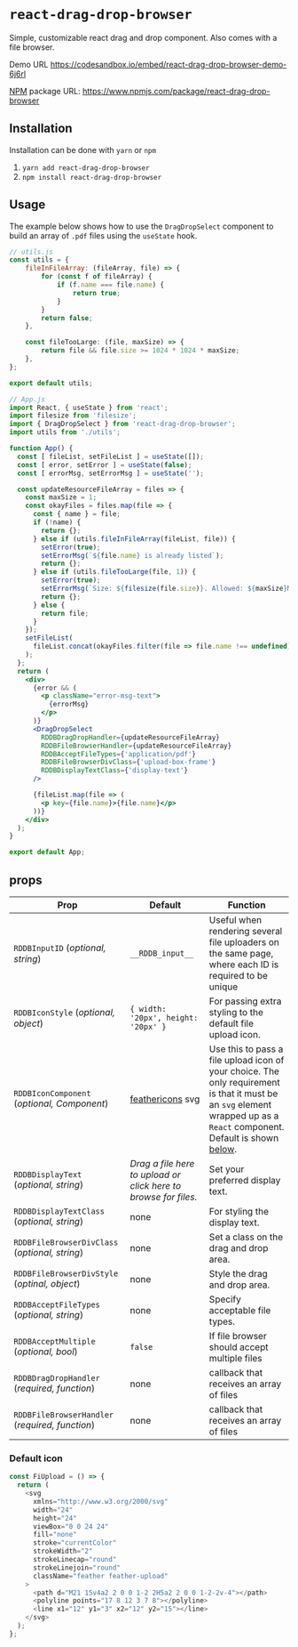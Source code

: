 # `react-drag-drop-browser`

Simple, customizable react drag and drop component. Also comes with a file browser.

Demo URL <https://codesandbox.io/embed/react-drag-drop-browser-demo-6j6rl>

[NPM](https://www.npmjs.com/) package URL: <https://www.npmjs.com/package/react-drag-drop-browser>

## Installation

Installation can be done with `yarn` or `npm`

1. `yarn add react-drag-drop-browser`
1. `npm install react-drag-drop-browser`

## Usage

The example below shows how to use the `DragDropSelect` component to build an array of `.pdf` files using the `useState` hook.

```jsx
// utils.js
const utils = {
    fileInFileArray: (fileArray, file) => {
        for (const f of fileArray) {
            if (f.name === file.name) {
                return true;
            }
        }
        return false;
    },

    const fileTooLarge: (file, maxSize) => {
        return file && file.size >= 1024 * 1024 * maxSize;
    },
};

export default utils;

// App.js
import React, { useState } from 'react';
import filesize from 'filesize';
import { DragDropSelect } from 'react-drag-drop-browser';
import utils from './utils';

function App() {
  const [ fileList, setFileList ] = useState([]);
  const [ error, setError ] = useState(false);
  const [ errorMsg, setErrorMsg ] = useState('');

  const updateResourceFileArray = files => {
    const maxSize = 1;
    const okayFiles = files.map(file => {
      const { name } = file;
      if (!name) {
        return {};
      } else if (utils.fileInFileArray(fileList, file)) {
        setError(true);
        setErrorMsg(`${file.name} is already listed`);
        return {};
      } else if (utils.fileTooLarge(file, 1)) {
        setError(true);
        setErrorMsg(`Size: ${filesize(file.size)}. Allowed: ${maxSize}MB.`);
        return {};
      } else {
        return file;
      }
    });
    setFileList(
      fileList.concat(okayFiles.filter(file => file.name !== undefined))
    );
  };
  return (
    <div>
      {error && (
        <p className="error-msg-text">
          {errorMsg}
        </p>
      )}
      <DragDropSelect
        RDDBDragDropHandler={updateResourceFileArray}
        RDDBFileBrowserHandler={updateResourceFileArray}
        RDDBAcceptFileTypes={'application/pdf'}
        RDDBFileBrowserDivClass={'upload-box-frame'}
        RDDBDisplayTextClass={'display-text'}
      />

      {fileList.map(file => (
        <p key={file.name}>{file.name}</p>
      ))}
    </div>
  );
}

export default App;
```

## props

|       Prop       |       Default    |     Function     |
| ---------------- | ---------------- | ---------------- |
|`RDDBInputID` (*optional, string*) | `__RDDB_input__` | Useful when rendering several file uploaders on the same page, where each ID is required to be unique|
|`RDDBIconStyle` (*optional, object*) | `{ width: '20px', height: '20px' }` | For passing extra styling to the default file upload icon. |
| `RDDBIconComponent` (*optional, Component*) | [feathericons](https://feathericons.com/) svg | Use this to pass a file upload icon of your choice. The only requirement is that it must be an `svg` element wrapped up as a `React` component. Default is shown [below](#default-icon). |
| `RDDBDisplayText` (*optional, string*) | *Drag a file here to upload or click here to browse for files.* | Set your preferred display text.|
| `RDDBDisplayTextClass` (*optional, string*) | none | For styling the display text. |
| `RDDBFileBrowserDivClass` (*optional, string*) | none | Set a class on the drag and drop area. |
| `RDDBFileBrowserDivStyle` (*optinal, object*) | none | Style the drag and drop area.
| `RDDBAcceptFileTypes` (*optional, string*) | none | Specify acceptable file types. |
| `RDDBAcceptMultiple` (*optional, bool*) | `false` | If file browser should accept multiple files |
| `RDDBDragDropHandler` (*required, function*) | none | callback that receives an array of files |
| `RDDBFileBrowserHandler` (*required, function*) | none | callback that receives an array of files |

### Default icon

```javascript
const FiUpload = () => {
  return (
    <svg
      xmlns="http://www.w3.org/2000/svg"
      width="24"
      height="24"
      viewBox="0 0 24 24"
      fill="none"
      stroke="currentColor"
      strokeWidth="2"
      strokeLinecap="round"
      strokeLinejoin="round"
      className="feather feather-upload"
    >
      <path d="M21 15v4a2 2 0 0 1-2 2H5a2 2 0 0 1-2-2v-4"></path>
      <polyline points="17 8 12 3 7 8"></polyline>
      <line x1="12" y1="3" x2="12" y2="15"></line>
    </svg>
  );
};
```

